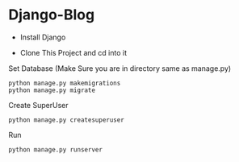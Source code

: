 # Django-Blog

- Install Django

- Clone This Project and cd into it

Set Database (Make Sure you are in directory same as manage.py)
```
python manage.py makemigrations
python manage.py migrate
```
Create SuperUser 
```
python manage.py createsuperuser
```

Run 
```
python manage.py runserver
```
